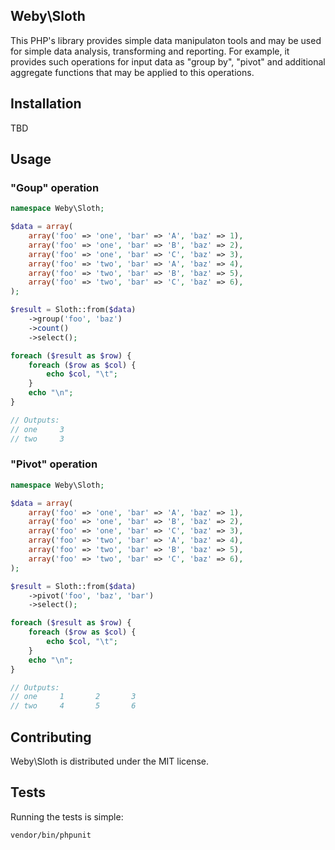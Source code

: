 ## Weby\Sloth

This PHP's library provides simple data manipulaton tools and may be used
for simple data analysis, transforming and reporting. For example, it provides
such operations for input data as "group by", "pivot" and additional aggregate
functions that may be applied to this operations.

## Installation

TBD

## Usage

### "Goup" operation

```php
namespace Weby\Sloth;

$data = array(
    array('foo' => 'one', 'bar' => 'A', 'baz' => 1),
    array('foo' => 'one', 'bar' => 'B', 'baz' => 2),
    array('foo' => 'one', 'bar' => 'C', 'baz' => 3),
    array('foo' => 'two', 'bar' => 'A', 'baz' => 4),
    array('foo' => 'two', 'bar' => 'B', 'baz' => 5),
    array('foo' => 'two', 'bar' => 'C', 'baz' => 6),
);

$result = Sloth::from($data)
    ->group('foo', 'baz')
    ->count()
    ->select();

foreach ($result as $row) {
    foreach ($row as $col) {
        echo $col, "\t";
    }
    echo "\n";
}

// Outputs:
// one     3
// two     3
```

### "Pivot" operation

```php
namespace Weby\Sloth;

$data = array(
    array('foo' => 'one', 'bar' => 'A', 'baz' => 1),
    array('foo' => 'one', 'bar' => 'B', 'baz' => 2),
    array('foo' => 'one', 'bar' => 'C', 'baz' => 3),
    array('foo' => 'two', 'bar' => 'A', 'baz' => 4),
    array('foo' => 'two', 'bar' => 'B', 'baz' => 5),
    array('foo' => 'two', 'bar' => 'C', 'baz' => 6),
);

$result = Sloth::from($data)
    ->pivot('foo', 'baz', 'bar')
    ->select();

foreach ($result as $row) {
    foreach ($row as $col) {
        echo $col, "\t";
    }
    echo "\n";
}

// Outputs:
// one     1       2       3
// two     4       5       6
```
## Contributing

Weby\Sloth is distributed under the MIT license.

## Tests

Running the tests is simple:

```bash
vendor/bin/phpunit
```

